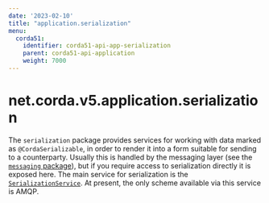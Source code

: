 ```yaml
---
date: '2023-02-10'
title: "application.serialization"
menu:
  corda51:
    identifier: corda51-api-app-serialization
    parent: corda51-api-application
    weight: 7000
---
```

# net.corda.v5.application.serialization
The `serialization` package provides services for working with data marked as `@CordaSerializable`, in order to render it into a form suitable for sending to a counterparty. Usually this is handled by the messaging layer (see the <a href="messaging.md">`messaging` package</a>), but if you require access to serialization directly it is exposed here. The main service for serialization is the <a href="/en/api-ref/corda/{{<version-num>}}/net/corda/v5/application/serialization/SerializationService.html" target="_blank">`SerializationService`</a>. At present, the only scheme available via this service is AMQP.

